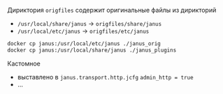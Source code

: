 
Дириктория `origfiles` содержит оригинальные файлы из дирикторий
* `/usr/local/share/janus` -> `origfiles/share/janus`
* `/usr/local/etc/janus` -> `origfiles/etc/janus`

```bash
docker cp janus:/usr/local/etc/janus ./janus_orig
docker cp janus:/usr/local/share/janus ./janus_plugins
```

Кастомное

* выставлено в `janus.transport.http.jcfg` `admin_http = true`
* ...
